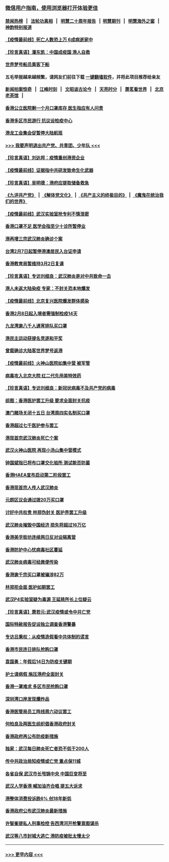 ### [微信用户指南，使用浏览器打开体验更佳](https://github.com/gfw-breaker/banned-news1/blob/master/indexes/wechat-guide.md?t=0)
#### [禁闻热榜](热点新闻.md?t=0)  &nbsp;&nbsp;|&nbsp;&nbsp; [法轮功真相](https://github.com/gfw-breaker/truth/blob/master/README.md?t=0) &nbsp;&nbsp;|&nbsp;&nbsp; [明慧二十周年报告](https://github.com/gfw-breaker/mh-reports/blob/master/README.md?t=0) &nbsp;&nbsp;|&nbsp;&nbsp;[明慧期刊](https://github.com/gfw-breaker/mh-qikan) &nbsp;&nbsp;|&nbsp;&nbsp; [明慧海外之窗](https://github.com/gfw-breaker/mh-news/blob/master/README.md?t=0) &nbsp;&nbsp;|&nbsp;&nbsp; [神韵特别报道](https://github.com/gfw-breaker/mh-news/blob/master/shenyun.md?t=0)
#### [【疫情最前线】死亡人数恐上万 6成病逝家中](../pages/nsc415/n11856687.md?t=02102111) 
#### [【珍言真语】潘东凯：中国成疫国 港人自救](../pages/nsc415/n11856962.md?t=02102111) 
#### [世界梦号船员乘客下船](../pages/nsc415/n11856883.md?t=02102111) 
#### 五毛举报越来越频繁，请网友们前往下载 [一键翻墙软件](https://github.com/gfw-breaker/ssr-accounts)，并将此项目推荐给亲友
#### [新闻拍案惊奇](https://github.com/gfw-breaker/banned-news1/blob/master/pages/link4.md) &nbsp;&nbsp;|&nbsp;&nbsp; [江峰时刻](https://github.com/gfw-breaker/banned-news1/blob/master/pages/link4.md) &nbsp;&nbsp;|&nbsp;&nbsp; [文昭谈古论今](https://github.com/gfw-breaker/banned-news1/blob/master/pages/link4.md) &nbsp;&nbsp;|&nbsp;&nbsp; [天亮时分](https://github.com/gfw-breaker/banned-news1/blob/master/pages/link4.md) &nbsp;&nbsp;|&nbsp;&nbsp; [萧茗看世界](https://github.com/gfw-breaker/banned-news1/blob/master/pages/link4.md) &nbsp;&nbsp;|&nbsp;&nbsp; [北京老茶馆](https://github.com/gfw-breaker/banned-news1/blob/master/pages/link4.md) &nbsp;&nbsp;|&nbsp;&nbsp; 
#### [香港公立医院剩一个月口罩库存 医生指应有人问责](../pages/nsc415/n11856875.md?t=02102111) 
#### [香港多区市民游行 抗议设检疫中心](../pages/nsc415/n11856866.md?t=02102111) 
#### [港龙工会集会促暂停大陆航班](../pages/nsc415/n11856840.md?t=02102111) 
#### [>>> 我要声明退出共产党、共青团、少年队 <<<](https://github.com/begood0513/goodnews/blob/master/quit/letter.md) 
#### [【珍言真语】刘达邦：疫情重创港资企业](../pages/nsc415/n11854274.md?t=02102111) 
#### [【疫情最前线】证据指中共研发致命生化武器](../pages/nsc415/n11853087.md?t=02102111) 
#### [【珍言真语】吴明德：港府应提取储备救急](../pages/nsc415/n11852734.md?t=02102111) 
#### [《九评共产党》](https://github.com/begood0513/9ping.md/blob/master/README.md) &nbsp;|&nbsp; [《解体党文化》](../../../../jtdwh.md/blob/master/README.md)  &nbsp;|&nbsp; [《共产主义的终极目的》](../../../../gczydzjmd.md/blob/master/README.md) &nbsp;|&nbsp; [《魔鬼在统治我们的世界》](../../../../mgztzwmdsj.md/blob/master/README.md) 
#### [【疫情最前线】武汉实验室抢专利不慎泄密](../pages/nsc415/n11850310.md?t=02102111) 
#### [香港口罩不足 医学会指至少十诊所暂停业](../pages/nsc415/n11850301.md?t=02102111) 
#### [港再增三宗武汉肺炎确诊个案](../pages/nsc415/n11850328.md?t=02102111) 
#### [台湾2月7日起暂停港澳居民入台证申请](../pages/nsc415/n11850304.md?t=02102111) 
#### [香港教育局暂维持3月2日复课](../pages/nsc415/n11850260.md?t=02102111) 
#### [【珍言真语】专访刘细良：武汉肺炎是对中共致命一击](../pages/nsc415/n11849934.md?t=02102111) 
#### [港人未返大陆染疫 专家：不封关恐本地爆发](../pages/nsc415/n11848021.md?t=02102111) 
#### [【疫情最前线】北京复兴医院爆发群体感染](../pages/nsc415/n11847626.md?t=02102111) 
#### [香港2月8日起入境者需强制检疫14天](../pages/nsc415/n11847658.md?t=02102111) 
#### [九龙湾逾八千人通宵排队买口罩](../pages/nsc415/n11847647.md?t=02102111) 
#### [港民主运动获提名竞逐和平奖](../pages/nsc415/n11847633.md?t=02102111) 
#### [曾载确诊大陆客世界梦号返港](../pages/nsc415/n11847608.md?t=02102111) 
#### [【疫情最前线】火神山医院如集中营 被军管](../pages/nsc415/n11847524.md?t=02102111) 
#### [病毒攻入北京大院 红二代先用美特效药](../pages/nsc415/n11847427.md?t=02102111) 
#### [【珍言真语】专访刘细良：新冠状病毒不及共产党的病毒](../pages/nsc415/n11847164.md?t=02102111) 
#### [组图：香港医护罢工升级 要求全面封关抗疫](../pages/nsc415/n11844107.md?t=02102111) 
#### [澳门赌场关闭十五日 台湾周四实名制买口罩](../pages/nsc415/n11845083.md?t=02102111) 
#### [香港超过七千医护参与罢工](../pages/nsc415/n11845051.md?t=02102111) 
#### [港现首宗武汉肺炎死亡个案](../pages/nsc415/n11844998.md?t=02102111) 
#### [武汉火神山医院 再现小汤山集中营模式](../pages/nsc415/n11844763.md?t=02102111) 
#### [钟国斌指已将布口罩交化验所 测试能否防菌](../pages/nsc415/n11842783.md?t=02102111) 
#### [香港HAEA宣布启动第二阶段罢工](../pages/nsc415/n11842723.md?t=02102111) 
#### [香港现首宗人传人武汉肺炎](../pages/nsc415/n11842766.md?t=02102111) 
#### [元朗区议会通过拨20万买口罩](../pages/nsc415/n11842754.md?t=02102111) 
#### [讨好中共权贵 林郑伪封关 医护界罢工升级](../pages/nsc415/n11842359.md?t=02102111) 
#### [武汉肺炎摧毁中国经济 损失将超过16万亿](../pages/nsc415/n11839723.md?t=02102111) 
#### [香港美孚街坊连续两日反对设隔离营](../pages/nsc415/n11839962.md?t=02102111) 
#### [香港防护中心忧病毒社区蔓延](../pages/nsc415/n11839933.md?t=02102111) 
#### [武汉肺炎病毒可经粪便传染](../pages/nsc415/n11839939.md?t=02102111) 
#### [香港逾千宗买口罩被骗涉82万](../pages/nsc415/n11839914.md?t=02102111) 
#### [林郑拒会面 医护如期罢工](../pages/nsc415/n11839892.md?t=02102111) 
#### [武汉P4实验室疑为毒源 王延轶所长上位疑云](../pages/nsc415/n11835543.md?t=02102111) 
#### [【珍言真语】萧若元:武汉疫情或令中共亡党](../pages/nsc415/n11829394.md?t=02102111) 
#### [国际特赦报告促设独立调查香港警暴](../pages/nsc415/n11833845.md?t=02102111) 
#### [专访吕秉权：从疫情造假看中共体制的谎言](../pages/nsc415/n11833813.md?t=02102111) 
#### [香港市民连日排队抢购口罩](../pages/nsc415/n11833794.md?t=02102111) 
#### [袁国勇：年假后14日为防疫关键期](../pages/nsc415/n11831088.md?t=02102111) 
#### [护士请病假 施压港府全面封关](../pages/nsc415/n11831030.md?t=02102111) 
#### [香港一罩难求 多区市民抢购口罩](../pages/nsc415/n11831002.md?t=02102111) 
#### [深圳湾口岸发现爆炸品](../pages/nsc415/n11828802.md?t=02102111) 
#### [香港医管局员工阵线周六动议罢工](../pages/nsc415/n11828762.md?t=02102111) 
#### [何柏良及两医生组织倡香港政府封关](../pages/nsc415/n11828749.md?t=02102111) 
#### [香港政府再公布防疫新措施](../pages/nsc415/n11828716.md?t=02102111) 
#### [独家：武汉每日肺炎死亡者恐不低于200人](../pages/nsc415/n11828240.md?t=02102111) 
#### [传中共政治局知疫情或亡党 重点保11城](../pages/nsc415/n11828145.md?t=02102111) 
#### [各省自保 武汉市长甩锅中央 中国巨变将至](../pages/nsc415/n11828021.md?t=02102111) 
#### [武汉人学香港 喊加油齐合唱 提五大诉求](../pages/nsc415/n11827046.md?t=02102111) 
#### [港整体消费投诉跌6% 创18年新低](../pages/nsc415/n11817280.md?t=02102111) 
#### [香港政府公布武汉肺炎最新措施](../pages/nsc415/n11817152.md?t=02102111) 
#### [许智峯提私人刑事检控 告西湾河开枪警意图谋杀](../pages/nsc415/n11817132.md?t=02102111) 
#### [武汉等八市封城大逃亡 港防疫被批太慢太少](../pages/nsc415/n11817058.md?t=02102111) 

----
#### [ >>> 更早内容 <<< ](../indexes/nsc415-earlier.md)
